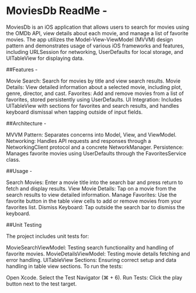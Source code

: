 #  MoviesDb ReadMe - 

MoviesDb is an iOS application that allows users to search for movies using the OMDb API, view details about each movie, and manage a list of favorite movies. The app utilizes the Model-View-ViewModel (MVVM) design pattern and demonstrates usage of various iOS frameworks and features, including URLSession for networking, UserDefaults for local storage, and UITableView for displaying data.


##Features -

Movie Search: 
Search for movies by title and view search results.
Movie Details:
View detailed information about a selected movie, including plot, genre, director, and cast.
Favorites: 
Add and remove movies from a list of favorites, stored persistently using UserDefaults.
UI Integration: 
Includes UITableView with sections for favorites and search results, and handles keyboard dismissal when tapping outside of input fields.


##Architecture - 

MVVM Pattern: 
Separates concerns into Model, View, and ViewModel.
Networking: 
Handles API requests and responses through a NetworkingClient protocol and a concrete NetworkManager.
Persistence: 
Manages favorite movies using UserDefaults through the FavoritesService class.


##Usage - 

Search Movies:
Enter a movie title into the search bar and press return to fetch and display results.
View Movie Details:
Tap on a movie from the search results to view detailed information.
Manage Favorites:
Use the favorite button in the table view cells to add or remove movies from your favorites list.
Dismiss Keyboard:
Tap outside the search bar to dismiss the keyboard.


##Unit Testing

The project includes unit tests for:

MovieSearchViewModel: 
Testing search functionality and handling of favorite movies.
MovieDetailsViewModel: 
Testing movie details fetching and error handling.
UITableView Sections: 
Ensuring correct setup and data handling in table view sections.
To run the tests:

Open Xcode.
Select the Test Navigator (⌘ + 6).
Run Tests: Click the play button next to the test target.
